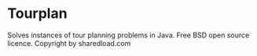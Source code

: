 Tourplan
========

Solves instances of tour planning problems in Java. Free BSD open source licence. Copyright by sharedload.com
